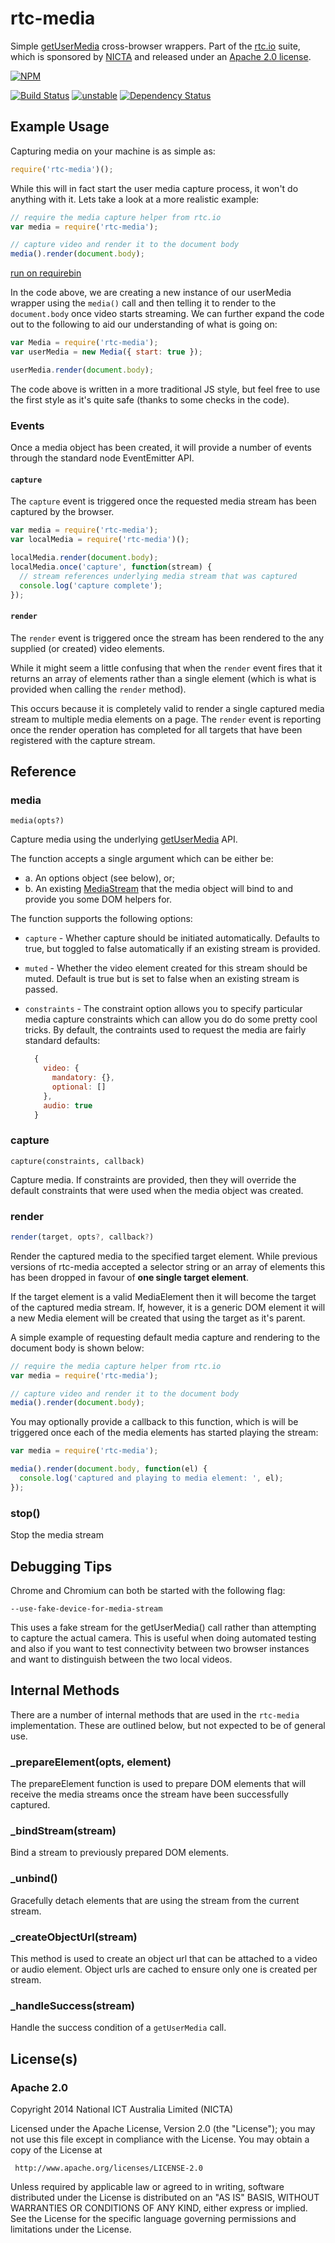 # rtc-media

Simple [getUserMedia](http://dev.w3.org/2011/webrtc/editor/getusermedia.html)
cross-browser wrappers.  Part of the [rtc.io](http://rtc.io/) suite, which is
sponsored by [NICTA](http://opennicta.com) and released under an
[Apache 2.0 license](/LICENSE).


[![NPM](https://nodei.co/npm/rtc-media.png)](https://nodei.co/npm/rtc-media/)

[![Build Status](https://img.shields.io/travis/rtc-io/rtc-media.svg?branch=master)](https://travis-ci.org/rtc-io/rtc-media) [![unstable](https://img.shields.io/badge/stability-unstable-yellowgreen.svg)](https://github.com/badges/stability-badges) [![Dependency Status](https://david-dm.org/rtc-io/rtc-media.svg)](https://david-dm.org/rtc-io/rtc-media) 

## Example Usage

Capturing media on your machine is as simple as:

```js
require('rtc-media')();
```

While this will in fact start the user media capture process, it won't
do anything with it.  Lets take a look at a more realistic example:

```js
// require the media capture helper from rtc.io
var media = require('rtc-media');

// capture video and render it to the document body
media().render(document.body);
```

[run on requirebin](http://requirebin.com/?gist=6085450)

In the code above, we are creating a new instance of our userMedia wrapper
using the `media()` call and then telling it to render to the
`document.body` once video starts streaming.  We can further expand the
code out to the following to aid our understanding of what is going on:

```js
var Media = require('rtc-media');
var userMedia = new Media({ start: true });

userMedia.render(document.body);
```

The code above is written in a more traditional JS style, but feel free
to use the first style as it's quite safe (thanks to some checks in the
code).

### Events

Once a media object has been created, it will provide a number of events
through the standard node EventEmitter API.

#### `capture`

The `capture` event is triggered once the requested media stream has
been captured by the browser.

```js
var media = require('rtc-media');
var localMedia = require('rtc-media')();

localMedia.render(document.body);
localMedia.once('capture', function(stream) {
  // stream references underlying media stream that was captured
  console.log('capture complete');
});
```

#### `render`

The `render` event is triggered once the stream has been rendered
to the any supplied (or created) video elements.

While it might seem a little confusing that when the `render` event
fires that it returns an array of elements rather than a single element
(which is what is provided when calling the `render` method).

This occurs because it is completely valid to render a single captured
media stream to multiple media elements on a page.  The `render` event
is reporting once the render operation has completed for all targets that
have been registered with the capture stream.

## Reference

### media

```
media(opts?)
```

Capture media using the underlying
[getUserMedia](http://www.w3.org/TR/mediacapture-streams/) API.

The function accepts a single argument which can be either be:

- a. An options object (see below), or;
- b. An existing
  [MediaStream](http://www.w3.org/TR/mediacapture-streams/#mediastream) that
  the media object will bind to and provide you some DOM helpers for.

The function supports the following options:

- `capture` - Whether capture should be initiated automatically. Defaults
  to true, but toggled to false automatically if an existing stream is
  provided.

- `muted` - Whether the video element created for this stream should be
  muted.  Default is true but is set to false when an existing stream is
  passed.

- `constraints` - The constraint option allows you to specify particular
  media capture constraints which can allow you do do some pretty cool
  tricks.  By default, the contraints used to request the media are
  fairly standard defaults:

  ```js
    {
      video: {
        mandatory: {},
        optional: []
      },
      audio: true
    }
  ```

### capture

```
capture(constraints, callback)
```

Capture media.  If constraints are provided, then they will
override the default constraints that were used when the media object was
created.

### render

```js
render(target, opts?, callback?)
```

Render the captured media to the specified target element.  While previous
versions of rtc-media accepted a selector string or an array of elements
this has been dropped in favour of __one single target element__.

If the target element is a valid MediaElement then it will become the
target of the captured media stream.  If, however, it is a generic DOM
element it will a new Media element will be created that using the target
as it's parent.

A simple example of requesting default media capture and rendering to the
document body is shown below:

```js
// require the media capture helper from rtc.io
var media = require('rtc-media');

// capture video and render it to the document body
media().render(document.body);
```

You may optionally provide a callback to this function, which is
will be triggered once each of the media elements has started playing
the stream:

```js
var media = require('rtc-media');

media().render(document.body, function(el) {
  console.log('captured and playing to media element: ', el);
});
```

### stop()

Stop the media stream

## Debugging Tips

Chrome and Chromium can both be started with the following flag:

```
--use-fake-device-for-media-stream
```

This uses a fake stream for the getUserMedia() call rather than attempting
to capture the actual camera.  This is useful when doing automated testing
and also if you want to test connectivity between two browser instances and
want to distinguish between the two local videos.

## Internal Methods

There are a number of internal methods that are used in the `rtc-media`
implementation. These are outlined below, but not expected to be of
general use.

### _prepareElement(opts, element)

The prepareElement function is used to prepare DOM elements that will
receive the media streams once the stream have been successfully captured.

### _bindStream(stream)

Bind a stream to previously prepared DOM elements.

### _unbind()

Gracefully detach elements that are using the stream from the
current stream.

### _createObjectUrl(stream)

This method is used to create an object url that can be attached to a video
or audio element.  Object urls are cached to ensure only one is created
per stream.

### _handleSuccess(stream)

Handle the success condition of a `getUserMedia` call.

## License(s)

### Apache 2.0

Copyright 2014 National ICT Australia Limited (NICTA)

   Licensed under the Apache License, Version 2.0 (the "License");
   you may not use this file except in compliance with the License.
   You may obtain a copy of the License at

     http://www.apache.org/licenses/LICENSE-2.0

   Unless required by applicable law or agreed to in writing, software
   distributed under the License is distributed on an "AS IS" BASIS,
   WITHOUT WARRANTIES OR CONDITIONS OF ANY KIND, either express or implied.
   See the License for the specific language governing permissions and
   limitations under the License.
